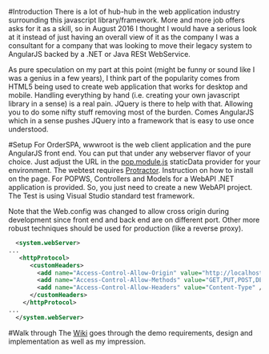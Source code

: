 #Introduction
There is a lot of hub-hub in the web application industry surrounding this javascript library/framework. More and more job offers asks for it as a skill, so in August 2016 I thought I would have a serious look at it instead of just having an overall view of it as the company I was a consultant for a company that was looking to move their legacy system to AngularJS backed by a .NET or Java RESt WebService.

As pure speculation on my part at this point (might be funny or sound like I was a genius in a few years), I think part of the popularity comes from HTML5 being used to create web application that works for desktop and mobile. Handling everything by hand (i.e. creating your own javascript library in a sense) is a real pain. JQuery is there to help with that. Allowing you to do some nifty stuff removing most of the burden. Comes AngularJS which in a sense pushes JQuery into a framework that is easy to use once understood.

#Setup
For OrderSPA, wwwroot is the web client application and the pure AngularJS front end. You can put that under any webserver flavor of your choice. Just adjust the URL in the [pop.module.js](OderSPA/wwwroot/app/pop.module.js) staticData provider for your environment. The webtest requires [Protractor](https://github.com/angular/protractor). Instruction on how to install on the page.
For POPWS, Controllers and Models for a WebAPI .NET application is provided. So, you just need to create a new WebAPI project. The Test is using Visual Studio standard test framework.

Note that the Web.config was changed to allow cross origin during development since front end and back end are on different port. Other more robust techniques should be used for production (like a reverse proxy).
```xml  
  <system.webServer>
...
   <httpProtocol>
      <customHeaders>
        <add name="Access-Control-Allow-Origin" value="http://localhost:55597" />
        <add name="Access-Control-Allow-Methods" value="GET,PUT,POST,DELETE,OPTIONS" />
        <add name="Access-Control-Allow-Headers" value="Content-Type" />
      </customHeaders>
    </httpProtocol>
...
  </system.webServer>
```

#Walk through
The [Wiki](https://github.com/sbourges/AngularJS-POC/wiki) goes through the demo requirements, design and implementation as well as my impression.
